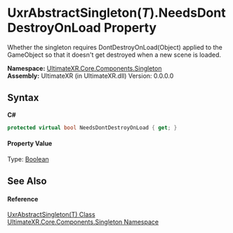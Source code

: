 # UxrAbstractSingleton(*T*).NeedsDontDestroyOnLoad Property 
 

Whether the singleton requires DontDestroyOnLoad(Object) applied to the GameObject so that it doesn't get destroyed when a new scene is loaded.

**Namespace:**&nbsp;<a href="N_UltimateXR_Core_Components_Singleton">UltimateXR.Core.Components.Singleton</a><br />**Assembly:**&nbsp;UltimateXR (in UltimateXR.dll) Version: 0.0.0.0

## Syntax

**C#**<br />
``` C#
protected virtual bool NeedsDontDestroyOnLoad { get; }
```


#### Property Value
Type: <a href="https://docs.microsoft.com/dotnet/api/system.boolean" target="_blank" rel="noopener noreferrer">Boolean</a>

## See Also


#### Reference
<a href="T_UltimateXR_Core_Components_Singleton_UxrAbstractSingleton_1">UxrAbstractSingleton(T) Class</a><br /><a href="N_UltimateXR_Core_Components_Singleton">UltimateXR.Core.Components.Singleton Namespace</a><br />